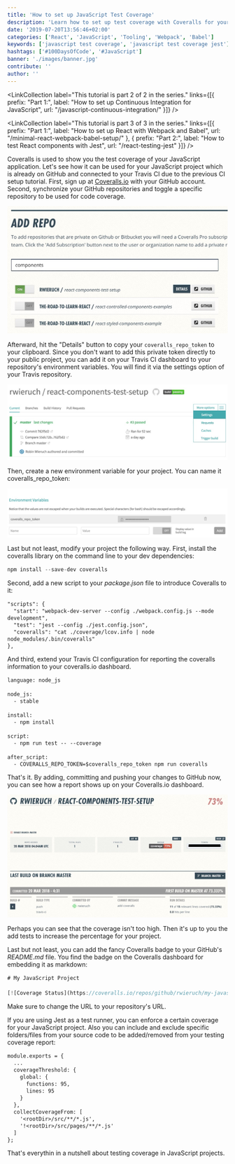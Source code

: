```yaml
---
title: 'How to set up JavaScript Test Coverage'
description: 'Learn how to set up test coverage with Coveralls for your JavaScript project. In this tutorial, we will use Travis CI to set up testing coverage with Coveralls.io ...'
date: '2019-07-20T13:56:46+02:00'
categories: ['React', 'JavaScript', 'Tooling', 'Webpack', 'Babel']
keywords: ['javascript test coverage', 'javascript test coverage jest']
hashtags: ['#100DaysOfCode', '#JavaScript']
banner: './images/banner.jpg'
contribute: ''
author: ''
---
```


<Sponsorship />

<LinkCollection label="This tutorial is part 2 of 2 in the series." links={[{ prefix: "Part 1:", label: "How to set up Continuous Integration for JavaScript", url: "/javascript-continuous-integration/" }]} />

<LinkCollection label="This tutorial is part 3 of 3 in the series." links={[{ prefix: "Part 1:", label: "How to set up React with Webpack and Babel", url: "/minimal-react-webpack-babel-setup/" }, { prefix: "Part 2:", label: "How to test React components with Jest", url: "/react-testing-jest" }]} />

Coveralls is used to show you the test coverage of your JavaScript application. Let's see how it can be used for your JavaScript project which is already on GitHub and connected to your Travis CI due to the previous CI setup tutorial. First, sign up at [Coveralls.io](https://coveralls.io/) with your GitHub account. Second, synchronize your GitHub repositories and toggle a specific repository to be used for code coverage.

![testing coverage](./images/react-coveralls-testing-coverage.jpg)

Afterward, hit the "Details" button to copy your `coveralls_repo_token` to your clipboard. Since you don't want to add this private token directly to your public project, you can add it on your Travis CI dashboard to your repository's environment variables. You will find it via the settings option of your Travis repository.

![testing coveralls environment variables](./images/react-travis-settings.jpg)

Then, create a new environment variable for your project. You can name it coveralls_repo_token:

![testing travis continuous integration](./images/react-travis-environment-variables.jpg)

Last but not least, modify your project the following way. First, install the coveralls library on the command line to your dev dependencies:

```javascript
npm install --save-dev coveralls
```

Second, add a new script to your _package.json_ file to introduce Coveralls to it:

```javascript{4}
"scripts": {
  "start": "webpack-dev-server --config ./webpack.config.js --mode development",
  "test": "jest --config ./jest.config.json",
  "coveralls": "cat ./coverage/lcov.info | node node_modules/.bin/coveralls"
},
```

And third, extend your Travis CI configuration for reporting the coveralls information to your coveralls.io dashboard.

```javascript{10,12,13}
language: node_js

node_js:
  - stable

install:
  - npm install

script:
  - npm run test -- --coverage

after_script:
  - COVERALLS_REPO_TOKEN=$coveralls_repo_token npm run coveralls
```

That's it. By adding, committing and pushing your changes to GitHub now, you can see how a report shows up on your Coveralls.io dashboard.

![testing travis continuous integration](./images/react-testing-coveralls-reporting.jpg)

Perhaps you can see that the coverage isn't too high. Then it's up to you the add tests to increase the percentage for your project.

Last but not least, you can add the fancy Coveralls badge to your GitHub's _README.md_ file. You find the badge on the Coveralls dashboard for embedding it as markdown:

```javascript
# My JavaScript Project

[![Coverage Status](https://coveralls.io/repos/github/rwieruch/my-javascript-project/badge.svg?branch=master)](https://coveralls.io/github/rwieruch/my-javascript-project?branch=master)
```

Make sure to change the URL to your repository's URL.

If you are using Jest as a test runner, you can enforce a certain coverage for your JavaScript project. Also you can include and exclude specific folders/files from your source code to be added/removed from your testing coverage report:

```javascript{3,4,5,6,7,8,9,10,11,12}
module.exports = {
  ...
  coverageThreshold: {
    global: {
      functions: 95,
      lines: 95
    }
  },
  collectCoverageFrom: [
    '<rootDir>/src/**/*.js',
    '!<rootDir>/src/pages/**/*.js'
  ]
};
```

That's everythin in a nutshell about testing coverage in JavaScript projects.

<ReadMore label="How to test React components with Jest" link="/react-testing-jest" />

<ReadMore label="How to end-to-end test React components with Cypress" link="/react-testing-cypress" />
